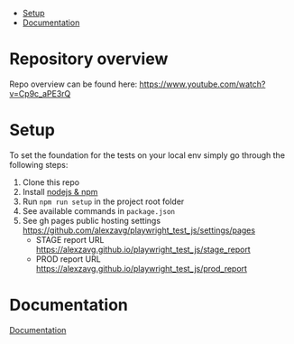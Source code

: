 - [Setup](#setup)
- [Documentation](#documentation)

# Repository overview
Repo overview can be found here: https://www.youtube.com/watch?v=Cp9c_aPE3rQ

# Setup
To set the foundation for the tests on your local env simply go through the following steps:
1. Clone this repo
2. Install [nodejs & npm](https://nodejs.org/en/) 
3. Run `npm run setup` in the project root folder
4. See available commands in `package.json`
5. See gh pages public hosting settings https://github.com/alexzavg/playwright_test_js/settings/pages
   - STAGE report URL https://alexzavg.github.io/playwright_test_js/stage_report
   - PROD report URL https://alexzavg.github.io/playwright_test_js/prod_report

# Documentation
[Documentation]()
